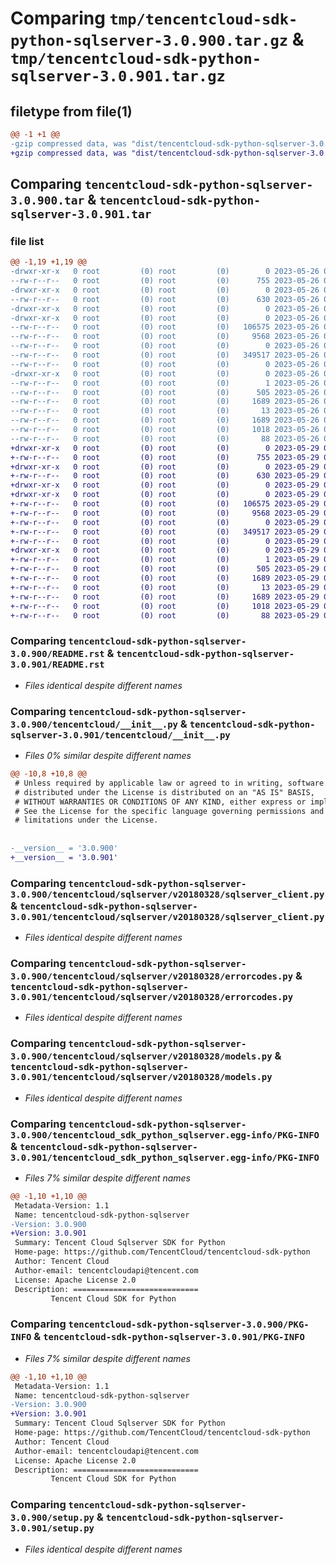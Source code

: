 # Comparing `tmp/tencentcloud-sdk-python-sqlserver-3.0.900.tar.gz` & `tmp/tencentcloud-sdk-python-sqlserver-3.0.901.tar.gz`

## filetype from file(1)

```diff
@@ -1 +1 @@
-gzip compressed data, was "dist/tencentcloud-sdk-python-sqlserver-3.0.900.tar", last modified: Fri May 26 02:26:33 2023, max compression
+gzip compressed data, was "dist/tencentcloud-sdk-python-sqlserver-3.0.901.tar", last modified: Mon May 29 02:35:33 2023, max compression
```

## Comparing `tencentcloud-sdk-python-sqlserver-3.0.900.tar` & `tencentcloud-sdk-python-sqlserver-3.0.901.tar`

### file list

```diff
@@ -1,19 +1,19 @@
-drwxr-xr-x   0 root         (0) root         (0)        0 2023-05-26 02:26:33.000000 tencentcloud-sdk-python-sqlserver-3.0.900/
--rw-r--r--   0 root         (0) root         (0)      755 2023-05-26 02:26:33.000000 tencentcloud-sdk-python-sqlserver-3.0.900/README.rst
-drwxr-xr-x   0 root         (0) root         (0)        0 2023-05-26 02:26:33.000000 tencentcloud-sdk-python-sqlserver-3.0.900/tencentcloud/
--rw-r--r--   0 root         (0) root         (0)      630 2023-05-26 02:26:33.000000 tencentcloud-sdk-python-sqlserver-3.0.900/tencentcloud/__init__.py
-drwxr-xr-x   0 root         (0) root         (0)        0 2023-05-26 02:26:33.000000 tencentcloud-sdk-python-sqlserver-3.0.900/tencentcloud/sqlserver/
-drwxr-xr-x   0 root         (0) root         (0)        0 2023-05-26 02:26:33.000000 tencentcloud-sdk-python-sqlserver-3.0.900/tencentcloud/sqlserver/v20180328/
--rw-r--r--   0 root         (0) root         (0)   106575 2023-05-26 02:26:33.000000 tencentcloud-sdk-python-sqlserver-3.0.900/tencentcloud/sqlserver/v20180328/sqlserver_client.py
--rw-r--r--   0 root         (0) root         (0)     9568 2023-05-26 02:26:33.000000 tencentcloud-sdk-python-sqlserver-3.0.900/tencentcloud/sqlserver/v20180328/errorcodes.py
--rw-r--r--   0 root         (0) root         (0)        0 2023-05-26 02:26:33.000000 tencentcloud-sdk-python-sqlserver-3.0.900/tencentcloud/sqlserver/v20180328/__init__.py
--rw-r--r--   0 root         (0) root         (0)   349517 2023-05-26 02:26:33.000000 tencentcloud-sdk-python-sqlserver-3.0.900/tencentcloud/sqlserver/v20180328/models.py
--rw-r--r--   0 root         (0) root         (0)        0 2023-05-26 02:26:33.000000 tencentcloud-sdk-python-sqlserver-3.0.900/tencentcloud/sqlserver/__init__.py
-drwxr-xr-x   0 root         (0) root         (0)        0 2023-05-26 02:26:33.000000 tencentcloud-sdk-python-sqlserver-3.0.900/tencentcloud_sdk_python_sqlserver.egg-info/
--rw-r--r--   0 root         (0) root         (0)        1 2023-05-26 02:26:33.000000 tencentcloud-sdk-python-sqlserver-3.0.900/tencentcloud_sdk_python_sqlserver.egg-info/dependency_links.txt
--rw-r--r--   0 root         (0) root         (0)      505 2023-05-26 02:26:33.000000 tencentcloud-sdk-python-sqlserver-3.0.900/tencentcloud_sdk_python_sqlserver.egg-info/SOURCES.txt
--rw-r--r--   0 root         (0) root         (0)     1689 2023-05-26 02:26:33.000000 tencentcloud-sdk-python-sqlserver-3.0.900/tencentcloud_sdk_python_sqlserver.egg-info/PKG-INFO
--rw-r--r--   0 root         (0) root         (0)       13 2023-05-26 02:26:33.000000 tencentcloud-sdk-python-sqlserver-3.0.900/tencentcloud_sdk_python_sqlserver.egg-info/top_level.txt
--rw-r--r--   0 root         (0) root         (0)     1689 2023-05-26 02:26:33.000000 tencentcloud-sdk-python-sqlserver-3.0.900/PKG-INFO
--rw-r--r--   0 root         (0) root         (0)     1018 2023-05-26 02:26:33.000000 tencentcloud-sdk-python-sqlserver-3.0.900/setup.py
--rw-r--r--   0 root         (0) root         (0)       88 2023-05-26 02:26:33.000000 tencentcloud-sdk-python-sqlserver-3.0.900/setup.cfg
+drwxr-xr-x   0 root         (0) root         (0)        0 2023-05-29 02:35:33.000000 tencentcloud-sdk-python-sqlserver-3.0.901/
+-rw-r--r--   0 root         (0) root         (0)      755 2023-05-29 02:35:33.000000 tencentcloud-sdk-python-sqlserver-3.0.901/README.rst
+drwxr-xr-x   0 root         (0) root         (0)        0 2023-05-29 02:35:33.000000 tencentcloud-sdk-python-sqlserver-3.0.901/tencentcloud/
+-rw-r--r--   0 root         (0) root         (0)      630 2023-05-29 02:35:33.000000 tencentcloud-sdk-python-sqlserver-3.0.901/tencentcloud/__init__.py
+drwxr-xr-x   0 root         (0) root         (0)        0 2023-05-29 02:35:33.000000 tencentcloud-sdk-python-sqlserver-3.0.901/tencentcloud/sqlserver/
+drwxr-xr-x   0 root         (0) root         (0)        0 2023-05-29 02:35:33.000000 tencentcloud-sdk-python-sqlserver-3.0.901/tencentcloud/sqlserver/v20180328/
+-rw-r--r--   0 root         (0) root         (0)   106575 2023-05-29 02:35:33.000000 tencentcloud-sdk-python-sqlserver-3.0.901/tencentcloud/sqlserver/v20180328/sqlserver_client.py
+-rw-r--r--   0 root         (0) root         (0)     9568 2023-05-29 02:35:33.000000 tencentcloud-sdk-python-sqlserver-3.0.901/tencentcloud/sqlserver/v20180328/errorcodes.py
+-rw-r--r--   0 root         (0) root         (0)        0 2023-05-29 02:35:33.000000 tencentcloud-sdk-python-sqlserver-3.0.901/tencentcloud/sqlserver/v20180328/__init__.py
+-rw-r--r--   0 root         (0) root         (0)   349517 2023-05-29 02:35:33.000000 tencentcloud-sdk-python-sqlserver-3.0.901/tencentcloud/sqlserver/v20180328/models.py
+-rw-r--r--   0 root         (0) root         (0)        0 2023-05-29 02:35:33.000000 tencentcloud-sdk-python-sqlserver-3.0.901/tencentcloud/sqlserver/__init__.py
+drwxr-xr-x   0 root         (0) root         (0)        0 2023-05-29 02:35:33.000000 tencentcloud-sdk-python-sqlserver-3.0.901/tencentcloud_sdk_python_sqlserver.egg-info/
+-rw-r--r--   0 root         (0) root         (0)        1 2023-05-29 02:35:33.000000 tencentcloud-sdk-python-sqlserver-3.0.901/tencentcloud_sdk_python_sqlserver.egg-info/dependency_links.txt
+-rw-r--r--   0 root         (0) root         (0)      505 2023-05-29 02:35:33.000000 tencentcloud-sdk-python-sqlserver-3.0.901/tencentcloud_sdk_python_sqlserver.egg-info/SOURCES.txt
+-rw-r--r--   0 root         (0) root         (0)     1689 2023-05-29 02:35:33.000000 tencentcloud-sdk-python-sqlserver-3.0.901/tencentcloud_sdk_python_sqlserver.egg-info/PKG-INFO
+-rw-r--r--   0 root         (0) root         (0)       13 2023-05-29 02:35:33.000000 tencentcloud-sdk-python-sqlserver-3.0.901/tencentcloud_sdk_python_sqlserver.egg-info/top_level.txt
+-rw-r--r--   0 root         (0) root         (0)     1689 2023-05-29 02:35:33.000000 tencentcloud-sdk-python-sqlserver-3.0.901/PKG-INFO
+-rw-r--r--   0 root         (0) root         (0)     1018 2023-05-29 02:35:33.000000 tencentcloud-sdk-python-sqlserver-3.0.901/setup.py
+-rw-r--r--   0 root         (0) root         (0)       88 2023-05-29 02:35:33.000000 tencentcloud-sdk-python-sqlserver-3.0.901/setup.cfg
```

### Comparing `tencentcloud-sdk-python-sqlserver-3.0.900/README.rst` & `tencentcloud-sdk-python-sqlserver-3.0.901/README.rst`

 * *Files identical despite different names*

### Comparing `tencentcloud-sdk-python-sqlserver-3.0.900/tencentcloud/__init__.py` & `tencentcloud-sdk-python-sqlserver-3.0.901/tencentcloud/__init__.py`

 * *Files 0% similar despite different names*

```diff
@@ -10,8 +10,8 @@
 # Unless required by applicable law or agreed to in writing, software
 # distributed under the License is distributed on an "AS IS" BASIS,
 # WITHOUT WARRANTIES OR CONDITIONS OF ANY KIND, either express or implied.
 # See the License for the specific language governing permissions and
 # limitations under the License.
 
 
-__version__ = '3.0.900'
+__version__ = '3.0.901'
```

### Comparing `tencentcloud-sdk-python-sqlserver-3.0.900/tencentcloud/sqlserver/v20180328/sqlserver_client.py` & `tencentcloud-sdk-python-sqlserver-3.0.901/tencentcloud/sqlserver/v20180328/sqlserver_client.py`

 * *Files identical despite different names*

### Comparing `tencentcloud-sdk-python-sqlserver-3.0.900/tencentcloud/sqlserver/v20180328/errorcodes.py` & `tencentcloud-sdk-python-sqlserver-3.0.901/tencentcloud/sqlserver/v20180328/errorcodes.py`

 * *Files identical despite different names*

### Comparing `tencentcloud-sdk-python-sqlserver-3.0.900/tencentcloud/sqlserver/v20180328/models.py` & `tencentcloud-sdk-python-sqlserver-3.0.901/tencentcloud/sqlserver/v20180328/models.py`

 * *Files identical despite different names*

### Comparing `tencentcloud-sdk-python-sqlserver-3.0.900/tencentcloud_sdk_python_sqlserver.egg-info/PKG-INFO` & `tencentcloud-sdk-python-sqlserver-3.0.901/tencentcloud_sdk_python_sqlserver.egg-info/PKG-INFO`

 * *Files 7% similar despite different names*

```diff
@@ -1,10 +1,10 @@
 Metadata-Version: 1.1
 Name: tencentcloud-sdk-python-sqlserver
-Version: 3.0.900
+Version: 3.0.901
 Summary: Tencent Cloud Sqlserver SDK for Python
 Home-page: https://github.com/TencentCloud/tencentcloud-sdk-python
 Author: Tencent Cloud
 Author-email: tencentcloudapi@tencent.com
 License: Apache License 2.0
 Description: ============================
         Tencent Cloud SDK for Python
```

### Comparing `tencentcloud-sdk-python-sqlserver-3.0.900/PKG-INFO` & `tencentcloud-sdk-python-sqlserver-3.0.901/PKG-INFO`

 * *Files 7% similar despite different names*

```diff
@@ -1,10 +1,10 @@
 Metadata-Version: 1.1
 Name: tencentcloud-sdk-python-sqlserver
-Version: 3.0.900
+Version: 3.0.901
 Summary: Tencent Cloud Sqlserver SDK for Python
 Home-page: https://github.com/TencentCloud/tencentcloud-sdk-python
 Author: Tencent Cloud
 Author-email: tencentcloudapi@tencent.com
 License: Apache License 2.0
 Description: ============================
         Tencent Cloud SDK for Python
```

### Comparing `tencentcloud-sdk-python-sqlserver-3.0.900/setup.py` & `tencentcloud-sdk-python-sqlserver-3.0.901/setup.py`

 * *Files identical despite different names*

